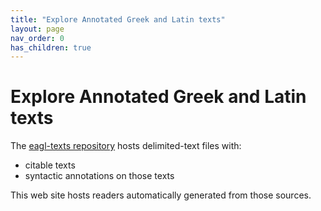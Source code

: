 ```yaml
---
title: "Explore Annotated Greek and Latin texts"
layout: page
nav_order: 0
has_children: true
---
```



# Explore Annotated Greek and Latin texts

The [eagl-texts repository](https://github.com/neelsmith/eagl-texts) hosts delimited-text files with:

- citable texts
- syntactic annotations on those texts


This web site hosts readers automatically generated from those sources.
